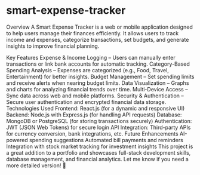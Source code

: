 # smart-expense-tracker

Overview
A Smart Expense Tracker is a web or mobile application designed to help users manage their finances efficiently. It allows users to track income and expenses, categorize transactions, set budgets, and generate insights to improve financial planning.

Key Features
Expense & Income Logging – Users can manually enter transactions or link bank accounts for automatic tracking.
Category-Based Spending Analysis – Expenses are categorized (e.g., Food, Travel, Entertainment) for better insights.
Budget Management – Set spending limits and receive alerts when nearing budget limits.
Data Visualization – Graphs and charts for analyzing financial trends over time.
Multi-Device Access – Sync data across web and mobile platforms.
Security & Authentication – Secure user authentication and encrypted financial data storage.
Technologies Used
Frontend: React.js (for a dynamic and responsive UI)
Backend: Node.js with Express.js (for handling API requests)
Database: MongoDB or PostgreSQL (for storing transactions securely)
Authentication: JWT (JSON Web Tokens) for secure login
API Integration: Third-party APIs for currency conversion, bank integrations, etc.
Future Enhancements
AI-powered spending suggestions
Automated bill payments and reminders
Integration with stock market tracking for investment insights
This project is a great addition to a portfolio and showcases full-stack development skills, database management, and financial analytics. Let me know if you need a more detailed version! 🚀
